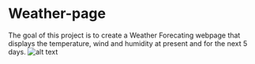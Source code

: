 # Weather-page

The goal of this project is to create a Weather Forecating webpage that displays the temperature, wind and humidity at present and for the next 5 days.
![alt text](https://github.com/RatiPreethi/Weather-page/blob/main/Screenshot.jpg?raw=true)
